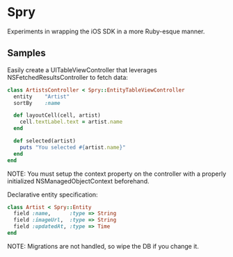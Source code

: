 Spry
===================

Experiments in wrapping the iOS SDK in a more Ruby-esque manner.

Samples
------------

Easily create a UITableViewController that leverages
NSFetchedResultsController to fetch data:

```ruby
class ArtistsController < Spry::EntityTableViewController
  entity    "Artist"
  sortBy    :name

  def layoutCell(cell, artist)
    cell.textLabel.text = artist.name
  end

  def selected(artist)
    puts "You selected #{artist.name}"
  end
end
```

NOTE: You must setup the context property on the controller with a properly initialized NSManagedObjectContext beforehand.

Declarative entity specification:

```ruby
class Artist < Spry::Entity
  field :name,      :type => String
  field :imageUrl,  :type => String
  field :updatedAt, :type => Time
end
```

NOTE: Migrations are not handled, so wipe the DB if you change it.
